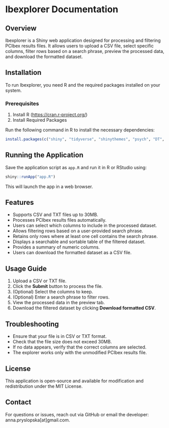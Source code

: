 # Ibexplorer Documentation

## Overview

Ibexplorer is a Shiny web application designed for processing and filtering PCIbex results files. It allows users to upload a CSV file, select specific columns, filter rows based on a search phrase, preview the processed data, and download the formatted dataset.

## Installation

To run Ibexplorer, you need R and the required packages installed on your system.

### Prerequisites

1. Install R (https://cran.r-project.org/)
2. Install Required Packages

Run the following command in R to install the necessary dependencies:

```r
install.packages(c("shiny", "tidyverse", "shinythemes", "psych", "DT", "bslib"))
```

## Running the Application
Save the application script as `app.R` and run it in R or RStudio using:

```r
shiny::runApp("app.R")
```

This will launch the app in a web browser.

## Features

- Supports CSV and TXT files up to 30MB.
- Processes PCIbex results files automatically.
- Users can select which columns to include in the processed dataset.
- Allows filtering rows based on a user-provided search phrase.
- Retains only rows where at least one cell contains the search phrase.
- Displays a searchable and sortable table of the filtered dataset.
- Provides a summary of numeric columns.
- Users can download the formatted dataset as a CSV file.

## Usage Guide

1. Upload a CSV or TXT file.
2. Click the **Submit** button to process the file.
3. (Optional) Select the columns to keep.
4. (Optional) Enter a search phrase to filter rows.
5. View the processed data in the preview tab.
6. Download the filtered dataset by clicking **Download formatted CSV**.

## Troubleshooting

- Ensure that your file is in CSV or TXT format.
- Check that the file size does not exceed 30MB.
- If no data appears, verify that the correct columns are selected.
- The explorer works only with the unmodified PCIbex results file.

## License

This application is open-source and available for modification and redistribution under the MIT License.

## Contact

For questions or issues, reach out via GitHub or email the developer: anna.pryslopska[at]gmail.com.